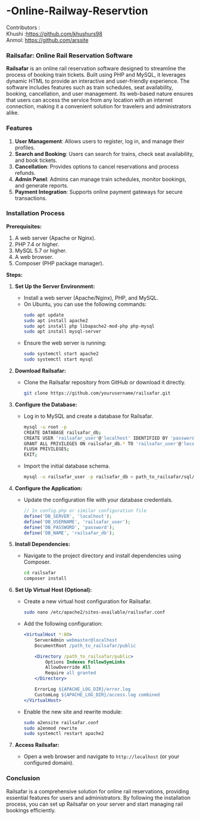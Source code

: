 # -Online-Railway-Reservtion
Contributors :<br> Khushi :https://github.com/khushurs98<br>
               Anmol: https://github.com/arssite
### Railsafar: Online Rail Reservation Software

**Railsafar** is an online rail reservation software designed to streamline the process of booking train tickets. Built using PHP and MySQL, it leverages dynamic HTML to provide an interactive and user-friendly experience. The software includes features such as train schedules, seat availability, booking, cancellation, and user management. Its web-based nature ensures that users can access the service from any location with an internet connection, making it a convenient solution for travelers and administrators alike.

### Features

1. **User Management**: Allows users to register, log in, and manage their profiles.
2. **Search and Booking**: Users can search for trains, check seat availability, and book tickets.
3. **Cancellation**: Provides options to cancel reservations and process refunds.
4. **Admin Panel**: Admins can manage train schedules, monitor bookings, and generate reports.
5. **Payment Integration**: Supports online payment gateways for secure transactions.

### Installation Process

**Prerequisites:**

1. A web server (Apache or Nginx).
2. PHP 7.4 or higher.
3. MySQL 5.7 or higher.
4. A web browser.
5. Composer (PHP package manager).

**Steps:**

1. **Set Up the Server Environment:**
   - Install a web server (Apache/Nginx), PHP, and MySQL.
   - On Ubuntu, you can use the following commands:
     ```sh
     sudo apt update
     sudo apt install apache2
     sudo apt install php libapache2-mod-php php-mysql
     sudo apt install mysql-server
     ```
   - Ensure the web server is running:
     ```sh
     sudo systemctl start apache2
     sudo systemctl start mysql
     ```

2. **Download Railsafar:**
   - Clone the Railsafar repository from GitHub or download it directly.
     ```sh
     git clone https://github.com/yourusername/railsafar.git
     ```

3. **Configure the Database:**
   - Log in to MySQL and create a database for Railsafar.
     ```sh
     mysql -u root -p
     CREATE DATABASE railsafar_db;
     CREATE USER 'railsafar_user'@'localhost' IDENTIFIED BY 'password';
     GRANT ALL PRIVILEGES ON railsafar_db.* TO 'railsafar_user'@'localhost';
     FLUSH PRIVILEGES;
     EXIT;
     ```
   - Import the initial database schema.
     ```sh
     mysql -u railsafar_user -p railsafar_db < path_to_railsafar/sql/schema.sql
     ```

4. **Configure the Application:**
   - Update the configuration file with your database credentials.
     ```php
     // In config.php or similar configuration file
     define('DB_SERVER', 'localhost');
     define('DB_USERNAME', 'railsafar_user');
     define('DB_PASSWORD', 'password');
     define('DB_NAME', 'railsafar_db');
     ```

5. **Install Dependencies:**
   - Navigate to the project directory and install dependencies using Composer.
     ```sh
     cd railsafar
     composer install
     ```

6. **Set Up Virtual Host (Optional):**
   - Create a new virtual host configuration for Railsafar.
     ```sh
     sudo nano /etc/apache2/sites-available/railsafar.conf
     ```
   - Add the following configuration:
     ```apache
     <VirtualHost *:80>
         ServerAdmin webmaster@localhost
         DocumentRoot /path_to_railsafar/public

         <Directory /path_to_railsafar/public>
             Options Indexes FollowSymLinks
             AllowOverride All
             Require all granted
         </Directory>

         ErrorLog ${APACHE_LOG_DIR}/error.log
         CustomLog ${APACHE_LOG_DIR}/access.log combined
     </VirtualHost>
     ```
   - Enable the new site and rewrite module:
     ```sh
     sudo a2ensite railsafar.conf
     sudo a2enmod rewrite
     sudo systemctl restart apache2
     ```

7. **Access Railsafar:**
   - Open a web browser and navigate to `http://localhost` (or your configured domain).

### Conclusion

Railsafar is a comprehensive solution for online rail reservations, providing essential features for users and administrators. By following the installation process, you can set up Railsafar on your server and start managing rail bookings efficiently.
